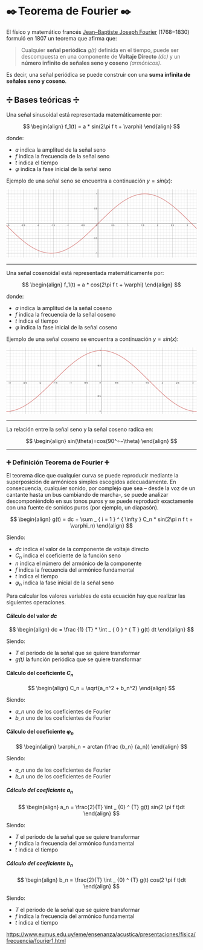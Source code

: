 # ✒️ Teorema de Fourier ✒️

El físico y matemático francés [Jean–Baptiste Joseph Fourier](https://es.wikipedia.org/wiki/Joseph_Fourier) (1768−1830) formuló en 1807 un teorema que afirma que: 

> Cualquier **señal periódica** *g(t)* definida en el tiempo, puede ser descompuesta en una componente de **Voltaje Directo** *(dc)*  y un **número infinito de señales seno y coseno** *(armónicos)*.

Es decir, una señal periódica se puede construir con una **suma infinita de señales seno y coseno**.

## ➗ Bases teóricas ➗

Una señal sinusoidal está representada matemáticamente por:

$$
\begin{align}
f_1(t) = a * sin(2\pi f t + \varphi)
\end{align}
$$

donde: 
- *a* indica la amplitud de la señal seno
- *f* indica la frecuencia de la señal seno
- *t* indica el tiempo
- $\varphi$ indica la fase inicial de la señal seno 

Ejemplo de una señal seno se encuentra a continuación $y = sin(x)$: 

![Sine Wave](/images/sine.png)

---
Una señal cosenoidal está representada matemáticamente por:

$$
\begin{align}
f_1(t) = a * cos(2\pi f t + \varphi)
\end{align}
$$

donde: 
- *a* indica la amplitud de la señal coseno
- *f* indica la frecuencia de la señal coseno
- *t* indica el tiempo
- $\varphi$ indica la fase inicial de la señal coseno 

Ejemplo de una señal coseno se encuentra a continuación $y = sin(x)$: 

![Cosine Wave](/images/cosine.png)

---
La relación entre la señal seno y la señal coseno radica en: 

$$
\begin{align}
sin(\theta)=cos(90^∘−\theta)
\end{align}
$$

---

### ➕ Definición Teorema de Fourier ➕

El teorema dice que cualquier curva se puede reproducir mediante la superposición de armónicos simples escogidos adecuadamente. 
En consecuencia, cualquier sonido, por complejo que sea – desde la voz de un cantante hasta un bus cambiando de marcha-, 
se puede analizar descomponiéndolo en sus tonos puros y se puede reproducir exactamente con una fuente de sonidos puros (por ejemplo, un diapasón).

$$
\begin{align}
g(t) = dc + \sum _ { i = 1 } ^ { \infty } C_n * sin(2\pi n f t + \varphi_n)
\end{align}
$$

Siendo: 
- *dc* indica el valor de la componente de voltaje directo
- *$C_n$* indica el coeficiente de la función seno
- *n* indica el número del armónico de la componente
- *f* indica la frecuencia del armónico fundamental 
- *t* indica el tiempo
- $\varphi_n$ indica la fase inicial de la señal seno 

Para calcular los valores variables de esta ecuación hay que realizar las siguientes operaciones. 

#### Cálculo del valor *dc*

$$
\begin{align}
dc = \frac {1} {T} * \int _ { 0 } ^ { T } g(t) dt
\end{align}
$$

Siendo:
- *T* el periodo de la señal que se quiere transformar
- *g(t)* la función periódica que se quiere transformar

#### Cálculo del coeficiente *$C_n$*

$$
\begin{align}
C_n = \sqrt{a_n^2 + b_n^2} 
\end{align}
$$

Siendo:
- *a_n* uno de los coeficientes de Fourier
- *b_n* uno de los coeficientes de Fourier

#### Cálculo del coeficiente *$\varphi_n$*

$$
\begin{align}
\varphi_n = arctan (\frac {b_n} {a_n})
\end{align}
$$

Siendo:
- *a_n* uno de los coeficientes de Fourier
- *b_n* uno de los coeficientes de Fourier

##### Cálculo del coeficiente *$a_n$*

$$
\begin{align}
a_n = \frac{2}{T} \int _ {0} ^ {T} g(t) sin(2 \pi f t)dt
\end{align}
$$

Siendo:
- *T* el periodo de la señal que se quiere transformar
- *f* indica la frecuencia del armónico fundamental 
- *t* indica el tiempo

##### Cálculo del coeficiente *$b_n$*

$$
\begin{align}
b_n = \frac{2}{T} \int _ {0} ^ {T} g(t) cos(2 \pi f t)dt
\end{align}
$$

Siendo:
- *T* el periodo de la señal que se quiere transformar
- *f* indica la frecuencia del armónico fundamental 
- *t* indica el tiempo

https://www.eumus.edu.uy/eme/ensenanza/acustica/presentaciones/fisica/frecuencia/fourier1.html
